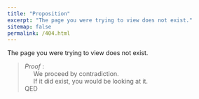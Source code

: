 ```yaml
---
title: "Proposition"
excerpt: "The page you were trying to view does not exist."
sitemap: false
permalink: /404.html
---
```


The page you were trying to view does not exist.

> _Proof_ :<br />
> &nbsp;&nbsp;&nbsp;&nbsp; We proceed by contradiction. <br />
> &nbsp;&nbsp;&nbsp;&nbsp; If it did exist, you would be looking at it. <br />
> QED
